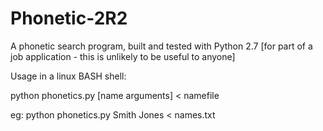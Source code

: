 Phonetic-2R2
============

A phonetic search program, built and tested with Python 2.7 [for part of a job application - this is unlikely to be useful to anyone]

Usage in a linux BASH shell: 

python phonetics.py [name arguments] < namefile

eg:
python phonetics.py Smith Jones < names.txt
